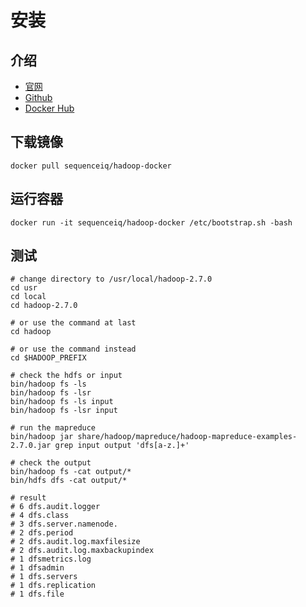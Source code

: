 ﻿# 安装

## 介绍

- [官网](http://sequenceiq.com)
- [Github](https://github.com/sequenceiq/hadoop-docker)
- [Docker Hub](https://hub.docker.com/r/sequenceiq/hadoop-docker)

## 下载镜像

`docker pull sequenceiq/hadoop-docker`

## 运行容器

`docker run -it sequenceiq/hadoop-docker /etc/bootstrap.sh -bash`

## 测试

```
# change directory to /usr/local/hadoop-2.7.0
cd usr
cd local
cd hadoop-2.7.0

# or use the command at last
cd hadoop

# or use the command instead
cd $HADOOP_PREFIX

# check the hdfs or input
bin/hadoop fs -ls
bin/hadoop fs -lsr
bin/hadoop fs -ls input
bin/hadoop fs -lsr input

# run the mapreduce
bin/hadoop jar share/hadoop/mapreduce/hadoop-mapreduce-examples-2.7.0.jar grep input output 'dfs[a-z.]+'
 
# check the output
bin/hadoop fs -cat output/*
bin/hdfs dfs -cat output/*

# result
# 6 dfs.audit.logger
# 4 dfs.class
# 3 dfs.server.namenode.
# 2 dfs.period
# 2 dfs.audit.log.maxfilesize
# 2 dfs.audit.log.maxbackupindex
# 1 dfsmetrics.log
# 1 dfsadmin
# 1 dfs.servers
# 1 dfs.replication
# 1 dfs.file
```
